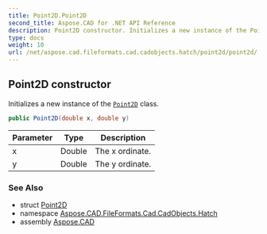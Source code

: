 ```yaml
---
title: Point2D.Point2D
second_title: Aspose.CAD for .NET API Reference
description: Point2D constructor. Initializes a new instance of the Point2D class
type: docs
weight: 10
url: /net/aspose.cad.fileformats.cad.cadobjects.hatch/point2d/point2d/
---
```

## Point2D constructor

Initializes a new instance of the [`Point2D`](../) class.

```csharp
public Point2D(double x, double y)
```

| Parameter | Type | Description |
| --- | --- | --- |
| x | Double | The x ordinate. |
| y | Double | The y ordinate. |

### See Also

* struct [Point2D](../)
* namespace [Aspose.CAD.FileFormats.Cad.CadObjects.Hatch](../../point2d/)
* assembly [Aspose.CAD](../../../)


